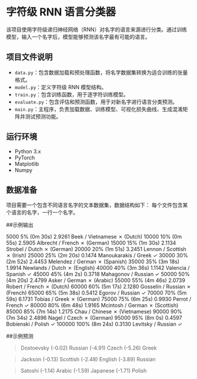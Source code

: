 # 字符级 RNN 语言分类器

该项目使用字符级递归神经网络（RNN）对名字的语言来源进行分类。通过训练模型，输入一个名字后，模型能够预测该名字最有可能的语言。

## 项目文件说明

- `data.py`：包含数据加载和预处理函数，将名字数据集转换为适合训练的张量格式。
- `model.py`：定义字符级 RNN 模型结构。
- `train.py`：包含训练函数，用于逐字符训练模型。
- `evaluate.py`：包含评估和预测函数，用于对新名字进行语言分类预测。
- `main.py`：主程序，负责加载数据、训练模型、可视化损失曲线、生成混淆矩阵并测试预测功能。

## 运行环境

- Python 3.x
- PyTorch
- Matplotlib
- Numpy

## 数据准备

项目需要一个包含不同语言名字的文本数据集，数据结构如下：
每个文件包含某个语言的名字，一行一个名字。

##示例输出

5000 5% (0m 30s) 2.9261 Beek / Vietnamese ✗ (Dutch)
10000 10% (0m 55s) 2.5905 Albrecht / French ✗ (German)
15000 15% (1m 30s) 2.1134 Strobel / Dutch ✗ (German)
20000 20% (1m 51s) 3.2451 Lennon / Scottish ✗ (Irish)
25000 25% (2m 20s) 0.1474 Manoukarakis / Greek ✓
30000 30% (2m 52s) 2.4453 Melendez / German ✗ (Spanish)
35000 35% (3m 18s) 1.9914 Newlands / Dutch ✗ (English)
40000 40% (3m 36s) 1.1142 Valencia / Spanish ✓
45000 45% (4m 2s) 0.3718 Mahagonov / Russian ✓
50000 50% (4m 20s) 2.4799 Asker / German ✗ (Arabic)
55000 55% (4m 46s) 2.0739 Robert / French ✗ (Dutch)
60000 60% (5m 17s) 2.1280 Gosselin / Russian ✗ (French)
65000 65% (5m 38s) 0.5412 Egorov / Russian ✓
70000 70% (5m 59s) 6.1731 Tobias / Greek ✗ (German)
75000 75% (6m 25s) 0.9930 Perrot / French ✓
80000 80% (6m 48s) 1.9165 Mcintosh / German ✗ (Scottish)
85000 85% (7m 14s) 1.2175 Chau / Chinese ✗ (Vietnamese)
90000 90% (7m 34s) 2.4896 Nagel / Czech ✗ (German)
95000 95% (8m 0s) 0.4597 Bobienski / Polish ✓
100000 100% (8m 24s) 0.3130 Levitsky / Russian ✓

##示例预测

> Dostoevsky
(-0.02) Russian
(-4.91) Czech
(-5.26) Greek

> Jackson
(-0.13) Scottish
(-2.48) English
(-3.89) Russian

> Satoshi
(-1.14) Arabic
(-1.59) Japanese
(-1.71) Polish

